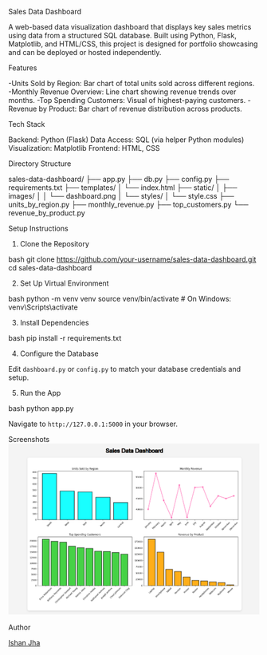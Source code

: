 Sales Data Dashboard

A web-based data visualization dashboard that displays key sales metrics using data from a structured SQL database. Built using Python, Flask, Matplotlib, and HTML/CSS, this project is designed for portfolio showcasing and can be deployed or hosted independently.

Features

-Units Sold by Region: Bar chart of total units sold across different regions.
-Monthly Revenue Overview: Line chart showing revenue trends over months.
-Top Spending Customers: Visual of highest-paying customers.
-Revenue by Product: Bar chart of revenue distribution across products.

Tech Stack

Backend: Python (Flask)
Data Access: SQL (via helper Python modules)
Visualization: Matplotlib
Frontend: HTML, CSS

Directory Structure

sales-data-dashboard/
├── app.py
├── db.py
├── config.py
├── requirements.txt
├── templates/
│   └── index.html
├── static/
│   ├── images/
│   │   └── dashboard.png
│   └── styles/
│       └── style.css
├── units_by_region.py
├── monthly_revenue.py
├── top_customers.py
└── revenue_by_product.py

Setup Instructions

1. Clone the Repository

bash
git clone https://github.com/your-username/sales-data-dashboard.git
cd sales-data-dashboard

2. Set Up Virtual Environment

bash
python -m venv venv
source venv/bin/activate  # On Windows: venv\Scripts\activate

3. Install Dependencies

bash
pip install -r requirements.txt

4. Configure the Database

Edit `dashboard.py` or `config.py` to match your database credentials and setup.

5. Run the App

bash
python app.py


Navigate to `http://127.0.0.1:5000` in your browser.

Screenshots
![Dashboard-ss](<Screenshot 2025-05-10 183549.png>)

Author

[Ishan Jha](https://www.linkedin.com/in/ishan-jha-244770207/)